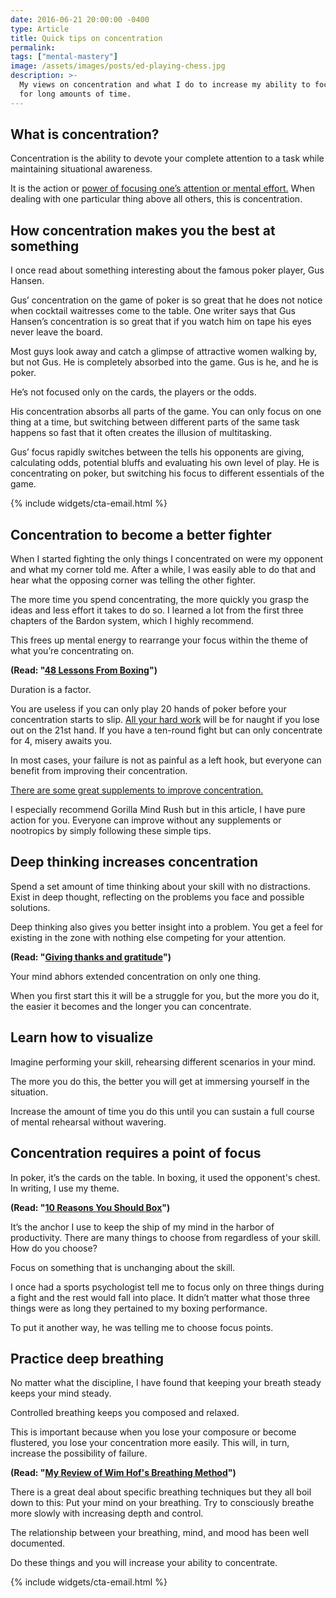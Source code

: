 ```yaml
---
date: 2016-06-21 20:00:00 -0400
type: Article
title: Quick tips on concentration
permalink:
tags: ["mental-mastery"]
image: /assets/images/posts/ed-playing-chess.jpg
description: >-
  My views on concentration and what I do to increase my ability to focus deeply
  for long amounts of time.
---
```

## What is concentration?

Concentration is the ability to devote your complete attention to a task while maintaining situational awareness.

It is the action or [power of focusing one’s attention or mental effort.](/how-to-focus-better/) When dealing with one particular thing above all others, this is concentration.

## How concentration makes you the best at something

I once read about something interesting about the famous poker player, Gus Hansen.

Gus’ concentration on the game of poker is so great that he does not notice when cocktail waitresses come to the table. One writer says that Gus Hansen’s concentration is so great that if you watch him on tape his eyes never leave the board.

Most guys look away and catch a glimpse of attractive women walking by, but not Gus. He is completely absorbed into the game. Gus is he, and he is poker.

He’s not focused only on the cards, the players or the odds.

His concentration absorbs all parts of the game. You can only focus on one thing at a time, but switching between different parts of the same task happens so fast that it often creates the illusion of multitasking.

Gus’ focus rapidly switches between the tells his opponents are giving, calculating odds, potential bluffs and evaluating his own level of play. He is concentrating on poker, but switching his focus to different essentials of the game.

{% include widgets/cta-email.html %}

## Concentration to become a better fighter

When I started fighting the only things I concentrated on were my opponent and what my corner told me. After a while, I was easily able to do that and hear what the opposing corner was telling the other fighter.

The more time you spend concentrating, the more quickly you grasp the ideas and less effort it takes to do so. I learned a lot from the first three chapters of the Bardon system, which I highly recommend.

This frees up mental energy to rearrange your focus within the theme of what you’re concentrating on.

**(Read: "[48 Lessons From Boxing](/how-to-think-like-a-professional-fighter/)")**

Duration is a factor.

You are useless if you can only play 20 hands of poker before your concentration starts to slip. [All your hard work](/hard-work-beats-talent/) will be for naught if you lose out on the 21st hand. If you have a ten-round fight but can only concentrate for 4, misery awaits you.

In most cases, your failure is not as painful as a left hook, but everyone can benefit from improving their concentration.

[There are some great supplements to improve concentration.](/review-of-the-gorilla-mind-rush-is-it-effective/)

I especially recommend Gorilla Mind Rush but in this article, I have pure action for you. Everyone can improve without any supplements or nootropics by simply following these simple tips.

## Deep thinking increases concentration

Spend a set amount of time thinking about your skill with no distractions. Exist in deep thought, reflecting on the problems you face and possible solutions.

Deep thinking also gives you better insight into a problem. You get a feel for existing in the zone with nothing else competing for your attention.

**(Read: "[Giving thanks and gratitude](/6-reasons-to-be-grateful/)")**

Your mind abhors extended concentration on only one thing.

When you first start this it will be a struggle for you, but the more you do it, the easier it becomes and the longer you can concentrate.

## Learn how to visualize

Imagine performing your skill, rehearsing different scenarios in your mind.

The more you do this, the better you will get at immersing yourself in the situation.

Increase the amount of time you do this until you can sustain a full course of mental rehearsal without wavering.

## Concentration requires a point of focus

In poker, it’s the cards on the table. In boxing, it used the opponent's chest. In writing, I use my theme.

**(Read: "[10 Reasons You Should Box](/boxing-benefits/)")**

It’s the anchor I use to keep the ship of my mind in the harbor of productivity. There are many things to choose from regardless of your skill. How do you choose?

Focus on something that is unchanging about the skill.

I once had a sports psychologist tell me to focus only on three things during a fight and the rest would fall into place. It didn’t matter what those three things were as long they pertained to my boxing performance.

To put it another way, he was telling me to choose focus points.

## Practice deep breathing

No matter what the discipline, I have found that keeping your breath steady keeps your mind steady.

Controlled breathing keeps you composed and relaxed.

This is important because when you lose your composure or become flustered, you lose your concentration more easily. This will, in turn, increase the possibility of failure.

**(Read: "[My Review of Wim Hof's Breathing Method](/wim-hof-method-review/)")**

There is a great deal about specific breathing techniques but they all boil down to this: Put your mind on your breathing. Try to consciously breathe more slowly with increasing depth and control.

The relationship between your breathing, mind, and mood has been well documented.

Do these things and you will increase your ability to concentrate.

{% include widgets/cta-email.html %}

